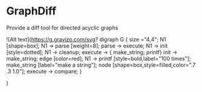# GraphDiff
Provide a diff tool for directed acyclic graphs

![Alt text](https://g.gravizo.com/svg?
 digraph G {
    size ="4,4";
    N1 [shape=box];
    N1 -> parse [weight=8];
    parse -> execute;
    N1 -> init [style=dotted];
    N1 -> cleanup;
    execute -> { make_string; printf}
    init -> make_string;
    edge [color=red];
    N1 -> printf [style=bold,label="100 times"];
    make_string [label="make a string"];
    node [shape=box,style=filled,color=".7 .3 1.0"];
    execute -> compare;
  }

)
